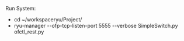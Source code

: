 Run System:
- cd ~/workspaceryu/Project/
- ryu-manager --ofp-tcp-listen-port 5555 --verbose SimpleSwitch.py ofctl_rest.py
